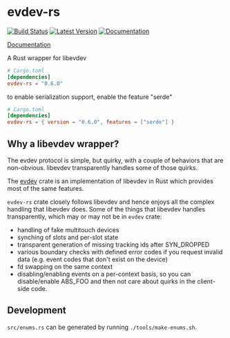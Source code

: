 # evdev-rs

[![Build Status](https://travis-ci.org/ndesh26/evdev-rs.svg?branch=master)](https://travis-ci.org/ndesh26/evdev-rs)
[![Latest Version](https://img.shields.io/crates/v/evdev-rs.svg)](https://crates.io/crates/evdev-rs)
[![Documentation](https://docs.rs/evdev-rs/badge.svg)](https://docs.rs/evdev-rs)

[Documentation](https://ndesh26.github.io/evdev-rs/evdev_rs/)

A Rust wrapper for libevdev

```toml
# Cargo.toml
[dependencies]
evdev-rs = "0.6.0"
```

to enable serialization support, enable the feature "serde"
```toml
# Cargo.toml
[dependencies]
evdev-rs = { version = "0.6.0", features = ["serde"] }
```

Why a libevdev wrapper?
-----------------------
The evdev protocol is simple, but quirky, with a couple of behaviors that
are non-obvious. libevdev transparently handles some of those quirks.

The [evdev](https://github.com/emberian/evdev) crate is an implementation
of libevdev in Rust which provides most of the same features.

`evdev-rs` crate closely follows libevdev and hence enjoys all the complex handling
that libevdev does. Some of the things that libevdev handles transparently, which may or
may not be in `evdev` crate:

* handling of fake multitouch devices
* synching of slots and per-slot state
* transparent generation of missing tracking ids after SYN_DROPPED
* various boundary checks with defined error codes if you request invalid data
  (e.g. event codes that don't exist on the device)
* fd swapping on the same context
* disabling/enabling events on a per-context basis, so you can disable/enable ABS_FOO
  and then not care about quirks in the client-side code.

Development
-----------

`src/enums.rs` can be generated by running `./tools/make-enums.sh`.
